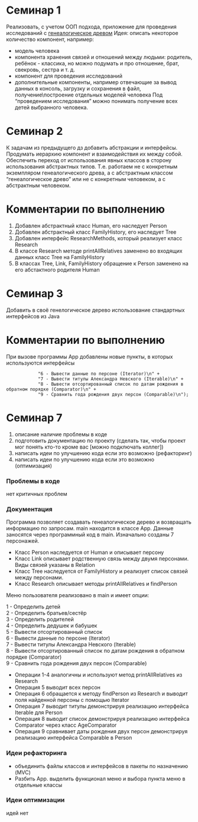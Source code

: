 # Семинар 1 

Реализовать, с учетом ООП подхода, приложение для проведения исследований с [генеалогическое древом](https://ru.wikipedia.org/wiki/%D0%93%D0%B5%D0%BD%D0%B5%D0%B0%D0%BB%D0%BE%D0%B3%D0%B8%D1%87%D0%B5%D1%81%D0%BA%D0%BE%D0%B5_%D0%B4%D1%80%D0%B5%D0%B2%D0%BE)
Идея: описать некоторое количество компонент, например:
- модель человека
- компонента хранения связей и отношений между людьми:
  родитель, ребёнок - классика, но можно подумать и про
  отношение, брат, свекровь, сестра и т. д.
- компонент для проведения исследований
- дополнительные компоненты, например отвечающие за вывод
  данных в консоль, загрузку и сохранения в файл,
  получение\построение отдельных моделей человека
  Под “проведением исследования” можно понимать получение всех
  детей выбранного человека.

# Семинар 2
К задачам из предыдущего дз добавить абстракции и интерфейсы. 
Продумать иерархию компонент и взаимодействия их
между собой.
Обеспечить переход от использования явных классов в сторону использования 
абстрактных типов. Т.е. работаем не с конкретным экземпляром генеалогического
древа, а с абстрактным классом “генеалогическое древо” или не с конкретным
человеком, а с абстрактным человеком.

# Комментарии по выполнению
1) Добавлен абстрактный класс Human, его наследует Person
2) Добавлен абстрактный класс FamilyHistory, его наследует Tree
3) Добавлен интерфейс ResearchMethods, который реализует класс Research
4) В классе Research методе printAllRelatives заменено во входящих данных класс Tree на FamilyHistory
5) В классах Tree, Link, FamilyHistory обращение к Person заменено на его абстактного родителя Human

# Семинар 3
Добавить в своё генелогическое дерево использование стандартных интерфейсов из Java

# Комментарии по выполнению

При вызове программы App добавлены новые пункты, в которых используются интерфейсы

                "6 - Вывести данные по персоне (Iterator)\n" +
                "7 - Вывести титулы Александра Невского (Iterable)\n" +
                "8 - Вывести отсортированный список по датам рождения в обратном порядке (Comparator)\n" +
                "9 - Сравнить года рождения двух персон (Comparable)\n");
# Семинар 7
1) описание наличие проблемы в коде
2) подготовить документацию по проекту (сделать так, чтобы проект мог понять кто-то кроме вас [можно подключать коллег])
3) написать идеи по улучшению кода если это возможно (рефакторинг)
4) написать идеи по улучшению кода если это возможно (оптимизация)

### Проблемы в коде
нет критичных проблем
### Документация
Программа позволяет создавать генеалогическое дерево и возвращать информацию по запросам.
main находится в классе App. Данные заносятся через программный код в main. Изначально созданы 7 персонажей.

- Класс Person наследуется от Human и описывает персону
- Класс Link описывает родственную связь между двумя персонами. Виды связей указаны в Relation
- Класс Tree наследуется от FamilyHistory и реализует список связей между персонами.
- Класс Research описывает методы printAllRelatives и findPerson

Меню пользователя реализовано в main и имеет опции:

1 - Определить детей  
2 - Определить братьев/сестёр  
3 - Определить родителей  
4 - Определить дедушек и бабушек  
5 - Вывести отсортированный список    
6 - Вывести данные по персоне (Iterator)    
7 - Вывести титулы Александра Невского (Iterable)    
8 - Вывести отсортированный список по датам рождения в обратном порядке (Comparator)  
9 - Сравнить года рождения двух персон (Comparable)  


- Операции 1-4 аналогичны и используют метод printAllRelatives из Research
- Операция 5 выводит всех персон
- Операция 6 обращается к методу findPerson из Research и выводит поля найденной персоны с помощью Iterator
- Операция 7 выводит титулы демонстрируя реализацию интерфейса Iterable для Person
- Операция 8 выводит список демонстрируя реализацию интерфейса Comparator через класс AgeComparator
- Операция 9 сравнивает даты рождения двух персон демонстрируя реализацию интерфейса Comparable в Person

### Идеи рефакторинга
- объединить файлы классов и интерфейсов в пакеты по назначению (MVC)
- Разбить App. выделить функционал меню и выбора пункта меню в отдельные классы 

### Идеи оптимизации
идей нет